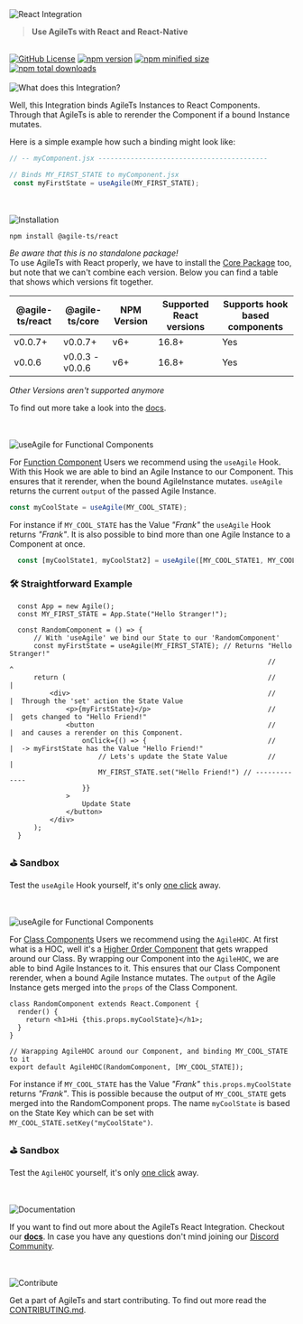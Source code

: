 <img src="https://raw.githubusercontent.com/agile-ts/agile/master/packages/react/static/header_background.png" alt="React Integration">

> **Use AgileTs with React and React-Native**

 <br />

 <a href="https://github.com/agile-ts/agile">
  <img src="https://img.shields.io/github/license/agile-ts/agile.svg" alt="GitHub License"/></a>
<a href="https://npm.im/@agile-ts/react">
  <img src="https://img.shields.io/npm/v/@agile-ts/react.svg" alt="npm version"/></a>
<a href="https://npm.im/@agile-ts/react">
  <img src="https://img.shields.io/bundlephobia/min/@agile-ts/react.svg" alt="npm minified size"/></a>
<a href="https://npm.im/@agile-ts/react">
  <img src="https://img.shields.io/npm/dt/@agile-ts/react.svg" alt="npm total downloads"/></a>


<br />


<br />
<img src="https://raw.githubusercontent.com/agile-ts/agile/master/packages/react/static/what_does_this_integration_header.png" alt="What does this Integration?"/>

Well, this Integration binds AgileTs Instances to React Components.
Through that AgileTs is able to rerender the Component if a bound Instance mutates.

Here is a simple example how such a binding might look like:
```ts
// -- myComponent.jsx ------------------------------------------

// Binds MY_FIRST_STATE to myComponent.jsx
 const myFirstState = useAgile(MY_FIRST_STATE);
```


<br />


<br />
<img src="https://raw.githubusercontent.com/agile-ts/agile/master/packages/react/static/installation_header.png" alt="Installation"/>

```
npm install @agile-ts/react
```
_Be aware that this is no standalone package!_ <br />
To use AgileTs with React properly, we have to install the [Core Package](https://www.npmjs.com/package/@agile-ts/core) too,
but note that we can't combine each version. 
Below you can find a table that shows which versions fit together.

| @agile-ts/react | @agile-ts/core          | NPM Version              | Supported React versions | Supports hook based components    |
| --------------- | ----------------------- | ------------------------ | -------------------------|---------------------------------- |
| v0.0.7+         | v0.0.7+                 | v6+                      | 16.8+                    | Yes                               |
| v0.0.6          | v0.0.3 - v0.0.6         | v6+                      | 16.8+                    | Yes                               | 
_Other Versions aren't supported anymore_

To find out more take a look into the [docs](https://www.agile-ts.org/docs).


<br />


<br />
<img src="https://raw.githubusercontent.com/agile-ts/agile/master/packages/react/static/useAgile_header.png" alt="useAgile for Functional Components"/>


For [Function Component](https://reactjs.org/docs/components-and-props.html) Users we recommend using the `useAgile` Hook.
With this Hook we are able to bind an Agile Instance to our Component.
This ensures that it rerender, when the bound AgileInstance mutates.
`useAgile` returns the current `output` of the passed Agile Instance.
```ts
const myCoolState = useAgile(MY_COOL_STATE); 
```
For instance if `MY_COOL_STATE` has the Value _"Frank"_ the `useAgile` Hook returns _"Frank"_.
It is also possible to bind more than one Agile Instance to a Component at once.
```ts
  const [myCoolState1, myCoolStat2] = useAgile([MY_COOL_STATE1, MY_COOL_STATE2]);
```

### 🛠 Straightforward Example

```tsx
  const App = new Agile();
  const MY_FIRST_STATE = App.State("Hello Stranger!");
  
  const RandomComponent = () => {
      // With 'useAgile' we bind our State to our 'RandomComponent'
      const myFirstState = useAgile(MY_FIRST_STATE); // Returns "Hello Stranger!"
                                                                //       ^
      return (                                                  //       |
          <div>                                                 //       |  Through the 'set' action the State Value 
              <p>{myFirstState}</p>                             //       |  gets changed to "Hello Friend!" 
              <button                                           //       |  and causes a rerender on this Component.
                  onClick={() => {                              //       |  -> myFirstState has the Value "Hello Friend!"
                      // Lets's update the State Value          //       |
                      MY_FIRST_STATE.set("Hello Friend!") // -------------
                  }}
              >
                  Update State
              </button>
          </div>
      );
  }
```

### ⛳️ Sandbox
Test the `useAgile` Hook yourself, it's only [one click](https://codesandbox.io/s/agilets-first-state-f12cz) away.


<br />


<br />
<img src="https://raw.githubusercontent.com/agile-ts/agile/master/packages/react/static/agileHOC_header.png" alt="useAgile for Functional Components"/>

For [Class Components](https://reactjs.org/docs/components-and-props.html) Users we recommend using the `AgileHOC`.
At first what is a HOC, well it's a [Higher Order Component](https://reactjs.org/docs/higher-order-components.html)
that gets wrapped around our Class. 
By wrapping our Component into the `AgileHOC`, we are able to bind Agile Instances to it.
This ensures that our Class Component rerender, when a bound Agile Instance mutates. 
The `output` of the Agile Instance gets merged into the `props` of the Class Component.
```tsx
class RandomComponent extends React.Component {
  render() {
    return <h1>Hi {this.props.myCoolState}</h1>;
  }
}

// Warapping AgileHOC around our Component, and binding MY_COOL_STATE to it
export default AgileHOC(RandomComponent, [MY_COOL_STATE]);
```
For instance if `MY_COOL_STATE` has the Value _"Frank"_ `this.props.myCoolState` returns _"Frank"_.
This is possible because the output of `MY_COOL_STATE` gets merged into the RandomComponent props.
The name `myCoolState` is based on the State Key which can be set with `MY_COOL_STATE.setKey("myCoolState")`.

### ⛳️ Sandbox
Test the `AgileHOC` yourself, it's only [one click](https://codesandbox.io/s/agilehoc-example-1qdew) away.


<br />


<br />
<img src="https://raw.githubusercontent.com/agile-ts/agile/master/packages/react/static/documentation_header.png" alt="Documentation"/>

If you want to find out more about the AgileTs React Integration.
Checkout our **[docs](https://agile-ts.org/docs/react)**.
In case you have any questions don't mind joining our [Discord Community](https://discord.gg/FTqeMNCxw7).


<br />


<br />
<img src="https://raw.githubusercontent.com/agile-ts/agile/master/packages/react/static/contribute_header.png" alt="Contribute"/>

Get a part of AgileTs and start contributing. To find out more read the [CONTRIBUTING.md](https://github.com/agile-ts/agile/blob/master/CONTRIBUTING.md).

